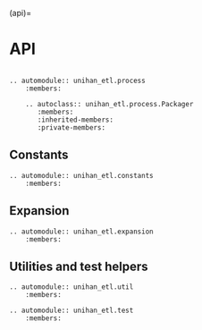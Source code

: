 (api)=

# API

```{module} unihan_etl

```

```{eval-rst}
.. automodule:: unihan_etl.process
    :members:

    .. autoclass:: unihan_etl.process.Packager
       :members:
       :inherited-members:
       :private-members:
```

## Constants

```{eval-rst}
.. automodule:: unihan_etl.constants
    :members:
```

## Expansion

```{eval-rst}
.. automodule:: unihan_etl.expansion
    :members:
```

## Utilities and test helpers

```{eval-rst}
.. automodule:: unihan_etl.util
    :members:
```

```{eval-rst}
.. automodule:: unihan_etl.test
    :members:
```


